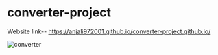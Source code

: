 # converter-project


Website link-- https://anjali972001.github.io/converter-project.github.io/











![converter](https://user-images.githubusercontent.com/81029259/188492081-2aac65b0-7252-4b64-a5a8-a46bf64533cc.png)



